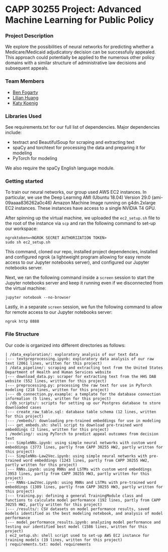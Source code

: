 # CAPP 30255 Project: Advanced Machine Learning for Public Policy

### Project Description

We explore the possibilities of neural networks for predicting whether a Medicare/Medicaid adjudicatory decision can be successfully appealed. This approach could potentially be applied to the numerous other policy domains with a similar structure of administrative law decisions and subsequent appeals.

### Team Members
* [Ben Fogarty](https://github.com/fogarty-ben)
* [Lilian Huang](https://github.com/lilianhj)
* [Katy Koenig](https://github.com/katykoenig)

### Libraries Used

See requirements.txt for our full list of dependencies. Major dependencies include:

* textract and BeautifulSoup for scraping and extracting text
* spaCy and torchtext for processing the data and preparing it for modeling
* PyTorch for modeling

We also require the spaCy English language module.

### Getting started

To train our neural networks, our group used AWS EC2 instances. In particular,
we use the Deep Learning AMI (Ubuntu 18.04) Version 29.0 (ami-09aaaa836262a0c46)
Amazon Machine Image running on g4dn.2xlarge EC2 instances. These instances
have access to a single NVIDIA T4 GPU.

After spinning up the virtual machine, we uploaded the `ec2_setup.sh` file to
the root of the instance via `scp` and ran the following command to set-up our
workspace:

```
ngroktoken=<NGROK SECRET AUTHORIZATION TOKEN>
sudo sh ec2_setup.sh
```

This command, cloned our repo, installed project dependencies, installed and
configured ngrok (a lightweight program allowing for easy remote access to our
Jupyter notebooks server), and configured our Jupyter notebooks server.

Next, we ran the following command inside a `screen` session to start the
Jupyter notebooks server and keep it running even if we disconnected from the
virtual machine:

```
jupyter notebook --no-browser
```

Lastly, in a separate `screen` session, we fun the following command to allow
for remote access to our Jupyter notebooks server:

```
ngrok http 8888
```

### File Structure

Our code is organized into different directories as follows:

```
| /data_exploration/: exploratory analysis of our text data
|--- textpreprocessing.ipynb: exploratory data analysis of our raw text (2061 lines, written for this project)
| /data_pipeline/: scraping and extracting text from the United States Department of Health and Human Services website
|--- download_data.py: scraper for extracting text from the HHS DAB website (552 lines, written for this project)
|--- preprocessing.py: processing the raw text for use in PyTorch modeling (218 lines, written for this project)
|--- db_connection.py.example: a template for the database connection information (5 lines, written for this project)
| /db_scripts/: scripts for setting up our Postgres database to store downloaded cases
|--- create_raw_table.sql: database table schema (12 lines, written for this project)
|--- /embeds/: downloading pre-trained embeddings for use in modeling
|--- get_embeds.sh: shell script to download pre-trained word embeddings (2 lines, written for this project)
| /modeling/: using PyTorch to predict appeal outcomes from decision text
|--- SimpleNNs.ipynb: using simple neural networks with custom word embeddings (3773 lines, partly from CAPP 30255 HW2, partly written for this project)
|--- SimpleNNs-Law2Vec.ipynb: using simple neural networks with pre-trained word embeddings (1243 lines, partly from CAPP 30255 HW2, partly written for this project)
|--- RNNs.ipynb: using RNNs and LSTMs with custom word embeddings (3953 lines, partly from CAPP 30255 HW3, partly written for this project)
|--- RNNs-Law2Vec.ipynb: using RNNs and LSTMs with pre-trained word embeddings (1309 lines, partly from CAPP 30255 HW3, partly written for this project)
|--- training.py: defining a general TrainingModule class and functions to calculate model performance (192 lines, partly from CAPP 30255 HW2, partly written for this project)
|--- /results/: CSV datasets on model performance results, saved models identified as the best modeling notebook, and analysis of model performance
|--- model_performance_results.ipynb: analyzing model performance and testing our identified best model (1586 lines, written for this project)
| ec2_setup.sh: shell script used to set-up AWS EC2 instance for training models (19 lines, written for this project)
| requirements.txt: model requirements
```
